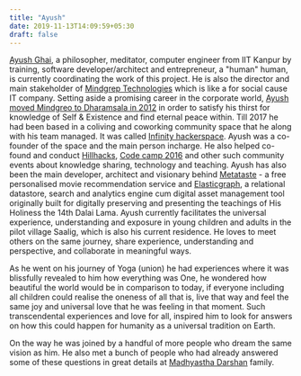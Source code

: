 ```yaml
---
title: "Ayush"
date: 2019-11-13T14:09:59+05:30
draft: false
---
```



[Ayush Ghai](https://www.facebook.com/ayush.ghai), a philosopher, meditator, computer engineer from IIT Kanpur by training, software developer/architect and entrepreneur, a "human" human, is currently coordinating the work of this project. He is also the director and main stakeholder of [Mindgrep Technologies](http://www.mindgrep.com) which is like a for social cause IT company. Setting aside a promising career in the corporate world, [Ayush moved Mindgreo to Dharamsala in 2012](https://yourstory.com/2012/10/ayush-ghai-is-building-a-tech-startup-from-the-hills-of-dharamshala-mindgrep/) in order to satisfy his thirst for knowledge of Self & Existence and find eternal peace within. Till 2017 he had been based in a coliving and coworking community space that he along with his team managed. It was called [Infinity hackerspace](http://www.hackerspaces.org/wiki/infinity). Ayush was a co-founder of the space and the main person incharge. He also helped co-found and conduct [Hillhacks](/http://www.hillhacks.in), [Code camp 2016](https://github.com/Mindgreppers/HimachalCodeCamp2016/wiki) and other such community events about knowledge sharing, technology and teaching. Ayush has also been the main developer, architect and visionary behind [Metataste](http://www.metataste.com) - a free personalised movie recommendation service and [Elasticgraph](https://www.mindgrep.com/products/elasticgraph), a relational datastore, search and analytics engine cum digital asset management tool originally built for digitally preserving and presenting the teachings of His Holiness the 14th Dalai Lama. Ayush currently facilitates the universal experience, understanding and exposure in young children and adults in the pilot village Saalig, which is also his current residence. He loves to meet others on the same journey, share experience, understanding and perspective, and collaborate in meaningful ways.

As he went on his journey of Yoga (union) he had experiences where it was blissfully revealed to him how everything was One, he wondered how beautiful the world would be in comparison to today, if everyone including all children could realise the oneness of all that is, live that way and feel the same joy and universal love that he was feeling in that moment. Such transcendental experiences and love for all, inspired him to look for answers on how this could happen for humanity as a universal tradition on Earth. 

On the way he was joined by a handful of more people who dream the same vision as him. He also met a bunch of people who had already answered some of these questions in great details at [Madhyastha Darshan](http://www.madhyasth-darshan.info) family. 